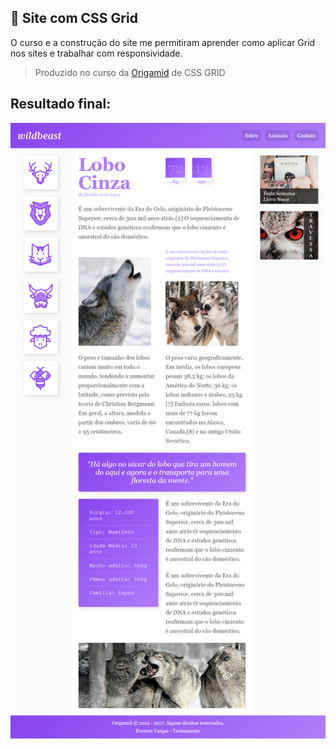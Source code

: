 ## :file_folder: Site com CSS Grid
O curso e a construção do site me permitiram aprender como aplicar Grid nos sites e trabalhar com responsividade.

>Produzido no curso da [Origamid](https://www.origamid.com/) de CSS GRID 

## Resultado final:
<div align="center" width=960px; >
  <img src="public/images/screen.png" />
</div>
